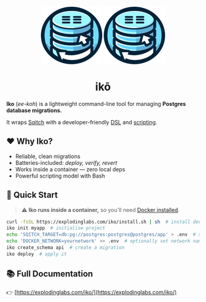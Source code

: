 <p align="center">
  <img alt="Iko logo" height="150" src="https://github.com/explodinglabs/iko/blob/main/images/logo-light.png?raw=true#gh-light-mode-only" />
  <img alt="Iko logo" height="150" src="https://github.com/explodinglabs/iko/blob/main/images/logo-dark.png?raw=true#gh-dark-mode-only" />
</p>

<h1 align="center">
  ikō
</h1>

**Iko** (_ee-koh_) is a lightweight command-line tool for managing **Postgres
database migrations.**

It wraps [Sqitch](https://sqitch.org/) with a developer-friendly
[DSL](https://www.explodinglabs.com/iko/commands/) and
[scripting](https://www.explodinglabs.com/iko/scripting/).

## ❤️ Why Iko?

- Reliable, clean migrations
- Batteries-included: _deploy, verify, revert_
- Works inside a container — zero local deps
- Powerful scripting model with Bash

## 🚀 Quick Start

> ⚠️ **Iko runs inside a container,** so you'll need [Docker
> installed](https://docs.docker.com/get-docker/).

```sh
curl -fsSL https://explodinglabs.com/iko/install.sh | sh  # install dev CLI
iko init myapp  # initialise project
echo 'SQITCH_TARGET=db:pg://postgres:postgres@postgres/app' > .env  # set database connection
echo 'DOCKER_NETWORK=yournetwork' >> .env  # optionally set network name
iko create_schema api  # create a migration
iko deploy  # apply it
```

## 📚 Full Documentation

👉 [https://explodinglabs.com/iko/](https://explodinglabs.com/iko/)
